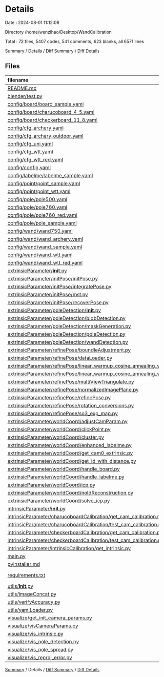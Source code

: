 # Details

Date : 2024-08-01 11:12:08

Directory /home/wenzihao/Desktop/WandCalibration

Total : 72 files,  5407 codes, 541 comments, 623 blanks, all 6571 lines

[Summary](results.md) / Details / [Diff Summary](diff.md) / [Diff Details](diff-details.md)

## Files
| filename | language | code | comment | blank | total |
| :--- | :--- | ---: | ---: | ---: | ---: |
| [README.md](/README.md) | Markdown | 40 | 0 | 4 | 44 |
| [blender/test.py](/blender/test.py) | Python | 12 | 1 | 10 | 23 |
| [config/board/board_sample.yaml](/config/board/board_sample.yaml) | YAML | 3 | 14 | 4 | 21 |
| [config/board/charucoboard_4_5.yaml](/config/board/charucoboard_4_5.yaml) | YAML | 5 | 10 | 3 | 18 |
| [config/board/checkerboard_11_8.yaml](/config/board/checkerboard_11_8.yaml) | YAML | 4 | 12 | 2 | 18 |
| [config/cfg_archery.yaml](/config/cfg_archery.yaml) | YAML | 25 | 11 | 13 | 49 |
| [config/cfg_archery_outdoor.yaml](/config/cfg_archery_outdoor.yaml) | YAML | 25 | 11 | 13 | 49 |
| [config/cfg_uni.yaml](/config/cfg_uni.yaml) | YAML | 50 | 34 | 10 | 94 |
| [config/cfg_wtt.yaml](/config/cfg_wtt.yaml) | YAML | 26 | 11 | 8 | 45 |
| [config/cfg_wtt_red.yaml](/config/cfg_wtt_red.yaml) | YAML | 25 | 11 | 7 | 43 |
| [config/config.yaml](/config/config.yaml) | YAML | 17 | 10 | 13 | 40 |
| [config/labelme/labelme_sample.yaml](/config/labelme/labelme_sample.yaml) | YAML | 6 | 2 | 0 | 8 |
| [config/point/point_sample.yaml](/config/point/point_sample.yaml) | YAML | 6 | 2 | 0 | 8 |
| [config/point/point_wtt.yaml](/config/point/point_wtt.yaml) | YAML | 6 | 1 | 0 | 7 |
| [config/pole/pole500.yaml](/config/pole/pole500.yaml) | YAML | 4 | 0 | 0 | 4 |
| [config/pole/pole760.yaml](/config/pole/pole760.yaml) | YAML | 4 | 0 | 0 | 4 |
| [config/pole/pole760_red.yaml](/config/pole/pole760_red.yaml) | YAML | 4 | 0 | 0 | 4 |
| [config/pole/pole_sample.yaml](/config/pole/pole_sample.yaml) | YAML | 3 | 7 | 2 | 12 |
| [config/wand/wand750.yaml](/config/wand/wand750.yaml) | YAML | 10 | 8 | 1 | 19 |
| [config/wand/wand_archery.yaml](/config/wand/wand_archery.yaml) | YAML | 10 | 4 | 1 | 15 |
| [config/wand/wand_sample.yaml](/config/wand/wand_sample.yaml) | YAML | 9 | 7 | 1 | 17 |
| [config/wand/wand_wtt.yaml](/config/wand/wand_wtt.yaml) | YAML | 10 | 4 | 1 | 15 |
| [config/wand/wand_wtt_red.yaml](/config/wand/wand_wtt_red.yaml) | YAML | 10 | 8 | 4 | 22 |
| [extrinsicParameter/__init__.py](/extrinsicParameter/__init__.py) | Python | 0 | 0 | 1 | 1 |
| [extrinsicParameter/initPose/initPose.py](/extrinsicParameter/initPose/initPose.py) | Python | 66 | 3 | 7 | 76 |
| [extrinsicParameter/initPose/integratePose.py](/extrinsicParameter/initPose/integratePose.py) | Python | 50 | 3 | 4 | 57 |
| [extrinsicParameter/initPose/mst.py](/extrinsicParameter/initPose/mst.py) | Python | 57 | 1 | 8 | 66 |
| [extrinsicParameter/initPose/recoverPose.py](/extrinsicParameter/initPose/recoverPose.py) | Python | 78 | 5 | 8 | 91 |
| [extrinsicParameter/poleDetection/__init__.py](/extrinsicParameter/poleDetection/__init__.py) | Python | 0 | 0 | 1 | 1 |
| [extrinsicParameter/poleDetection/blobDetection.py](/extrinsicParameter/poleDetection/blobDetection.py) | Python | 174 | 25 | 11 | 210 |
| [extrinsicParameter/poleDetection/maskGeneration.py](/extrinsicParameter/poleDetection/maskGeneration.py) | Python | 124 | 15 | 10 | 149 |
| [extrinsicParameter/poleDetection/poleDetection.py](/extrinsicParameter/poleDetection/poleDetection.py) | Python | 197 | 10 | 11 | 218 |
| [extrinsicParameter/poleDetection/wandDetection.py](/extrinsicParameter/poleDetection/wandDetection.py) | Python | 198 | 12 | 11 | 221 |
| [extrinsicParameter/refinePose/boundleAdjustment.py](/extrinsicParameter/refinePose/boundleAdjustment.py) | Python | 249 | 31 | 20 | 300 |
| [extrinsicParameter/refinePose/dataLoader.py](/extrinsicParameter/refinePose/dataLoader.py) | Python | 22 | 0 | 5 | 27 |
| [extrinsicParameter/refinePose/linear_warmup_cosine_annealing_warm_restarts_weight_decay/__init__.py](/extrinsicParameter/refinePose/linear_warmup_cosine_annealing_warm_restarts_weight_decay/__init__.py) | Python | 4 | 0 | 1 | 5 |
| [extrinsicParameter/refinePose/linear_warmup_cosine_annealing_warm_restarts_weight_decay/lr_scheduler.py](/extrinsicParameter/refinePose/linear_warmup_cosine_annealing_warm_restarts_weight_decay/lr_scheduler.py) | Python | 239 | 4 | 42 | 285 |
| [extrinsicParameter/refinePose/multiViewTriangulate.py](/extrinsicParameter/refinePose/multiViewTriangulate.py) | Python | 194 | 16 | 11 | 221 |
| [extrinsicParameter/refinePose/normalizedImagePlane.py](/extrinsicParameter/refinePose/normalizedImagePlane.py) | Python | 50 | 6 | 6 | 62 |
| [extrinsicParameter/refinePose/refinePose.py](/extrinsicParameter/refinePose/refinePose.py) | Python | 335 | 17 | 16 | 368 |
| [extrinsicParameter/refinePose/rotation_conversions.py](/extrinsicParameter/refinePose/rotation_conversions.py) | Python | 412 | 24 | 98 | 534 |
| [extrinsicParameter/refinePose/so3_exp_map.py](/extrinsicParameter/refinePose/so3_exp_map.py) | Python | 68 | 1 | 22 | 91 |
| [extrinsicParameter/worldCoord/adjustCamParam.py](/extrinsicParameter/worldCoord/adjustCamParam.py) | Python | 65 | 0 | 3 | 68 |
| [extrinsicParameter/worldCoord/clickPoint.py](/extrinsicParameter/worldCoord/clickPoint.py) | Python | 98 | 27 | 10 | 135 |
| [extrinsicParameter/worldCoord/cluster.py](/extrinsicParameter/worldCoord/cluster.py) | Python | 114 | 4 | 10 | 128 |
| [extrinsicParameter/worldCoord/enhanced_labelme.py](/extrinsicParameter/worldCoord/enhanced_labelme.py) | Python | 206 | 6 | 16 | 228 |
| [extrinsicParameter/worldCoord/get_cam0_extrinsic.py](/extrinsicParameter/worldCoord/get_cam0_extrinsic.py) | Python | 237 | 44 | 9 | 290 |
| [extrinsicParameter/worldCoord/get_id_with_distance.py](/extrinsicParameter/worldCoord/get_id_with_distance.py) | Python | 62 | 0 | 8 | 70 |
| [extrinsicParameter/worldCoord/handle_board.py](/extrinsicParameter/worldCoord/handle_board.py) | Python | 106 | 3 | 5 | 114 |
| [extrinsicParameter/worldCoord/handle_labelme.py](/extrinsicParameter/worldCoord/handle_labelme.py) | Python | 147 | 1 | 10 | 158 |
| [extrinsicParameter/worldCoord/icp.py](/extrinsicParameter/worldCoord/icp.py) | Python | 78 | 16 | 28 | 122 |
| [extrinsicParameter/worldCoord/noIdReconstruction.py](/extrinsicParameter/worldCoord/noIdReconstruction.py) | Python | 196 | 24 | 15 | 235 |
| [extrinsicParameter/worldCoord/solve_icp.py](/extrinsicParameter/worldCoord/solve_icp.py) | Python | 21 | 2 | 3 | 26 |
| [intrinsicParameter/__init__.py](/intrinsicParameter/__init__.py) | Python | 0 | 0 | 1 | 1 |
| [intrinsicParameter/charucoboardCalibration/get_cam_calibration.py](/intrinsicParameter/charucoboardCalibration/get_cam_calibration.py) | Python | 115 | 12 | 6 | 133 |
| [intrinsicParameter/charucoboardCalibration/test_cam_calibration.py](/intrinsicParameter/charucoboardCalibration/test_cam_calibration.py) | Python | 44 | 1 | 8 | 53 |
| [intrinsicParameter/checkerboardCalibration/get_cam_calibration.py](/intrinsicParameter/checkerboardCalibration/get_cam_calibration.py) | Python | 91 | 9 | 5 | 105 |
| [intrinsicParameter/checkerboardCalibration/test_cam_calibration.py](/intrinsicParameter/checkerboardCalibration/test_cam_calibration.py) | Python | 49 | 14 | 18 | 81 |
| [intrinsicParameter/intrinsicCalibration/get_intrinsic.py](/intrinsicParameter/intrinsicCalibration/get_intrinsic.py) | Python | 73 | 6 | 6 | 85 |
| [main.py](/main.py) | Python | 225 | 2 | 7 | 234 |
| [pyinstaller.md](/pyinstaller.md) | Markdown | 6 | 0 | 1 | 7 |
| [requirements.txt](/requirements.txt) | pip requirements | 13 | 0 | 1 | 14 |
| [utils/__init__.py](/utils/__init__.py) | Python | 0 | 0 | 1 | 1 |
| [utils/imageConcat.py](/utils/imageConcat.py) | Python | 36 | 3 | 2 | 41 |
| [utils/verifyAccuracy.py](/utils/verifyAccuracy.py) | Python | 69 | 0 | 7 | 76 |
| [utils/yamlLoader.py](/utils/yamlLoader.py) | Python | 58 | 8 | 14 | 80 |
| [visualize/get_init_camera_params.py](/visualize/get_init_camera_params.py) | Python | 17 | 0 | 3 | 20 |
| [visualize/visCameraParams.py](/visualize/visCameraParams.py) | Python | 92 | 14 | 5 | 111 |
| [visualize/vis_intrinsic.py](/visualize/vis_intrinsic.py) | Python | 57 | 0 | 4 | 61 |
| [visualize/vis_pole_detection.py](/visualize/vis_pole_detection.py) | Python | 94 | 3 | 8 | 105 |
| [visualize/vis_pole_spread.py](/visualize/vis_pole_spread.py) | Python | 105 | 0 | 8 | 113 |
| [visualize/vis_reproj_error.py](/visualize/vis_reproj_error.py) | Python | 102 | 1 | 11 | 114 |

[Summary](results.md) / Details / [Diff Summary](diff.md) / [Diff Details](diff-details.md)
